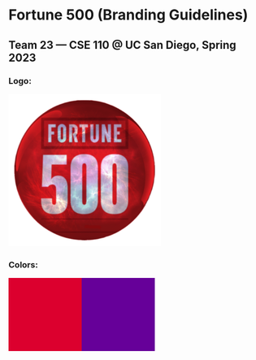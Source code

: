 # Fortune 500 (Branding Guidelines)
## Team 23 — CSE 110 @ UC San Diego, Spring 2023

### **Logo**:
<img src="assets/teamlogo.png" alt="team logo" width="300">

### **Colors**:
<img src="assets/colorguide1.png" alt="red color" width="144"><img src="assets/colorguide2.png" alt="purple color" width="144">
